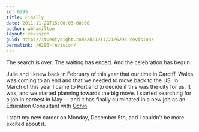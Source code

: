 ```yaml
---
id: 6295
title: Finally
date: 2011-11-21T15:00:03-08:00
author: wbhamilton
layout: revision
guid: http://1twentyeight.com/2011/11/21/6293-revision/
permalink: /6293-revision/
---
```

The search is over. The waiting has ended. And the celebration has begun.

Julie and I knew back in February of this year that our time in Cardiff, Wales was coming to an end and that we needed to move back to the US. In March of this year I came to Portland to decide if this was the city for us. It was, and we started planning towards the big move. I started searching for a job in earnest in May — and it has finally culminated in a new job as an Education Consultant with [Ochin](http://www.ochin.org).

I start my new career on Monday, December 5th, and I couldn&#8217;t be more excited about it.
